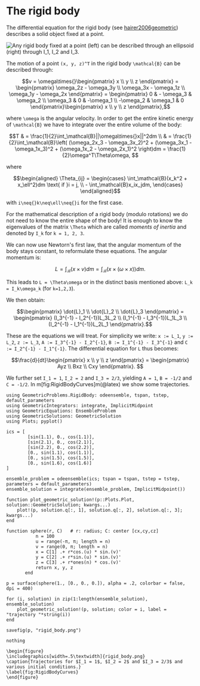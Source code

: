 # The rigid body

The differential equation for the rigid body (see [hairer2006geometric](@cite)) describes a solid object fixed at a point.

![Any rigid body fixed at a point (left) can be described through an ellipsoid (right) through ``I_1``, ``I_2`` and ``I_3``.](tikz/ellipsoid.png)

The motion of a point ``(x, y, z)^T`` in the rigid body ``\mathcal{B}`` can be described through: 

```math
v = \omega\times{}\begin{pmatrix} x \\ y \\ z \end{pmatrix} = \begin{pmatrix} \omega_2z - \omega_3y \\ \omega_3x - \omega_1z \\ \omega_1y - \omega_2x \end{pmatrix} = \begin{pmatrix} 0 & - \omega_3 & \omega_2 \\ \omega_3 & 0 & -\omega_1 \\ -\omega_2 & \omega_1 & 0 \end{pmatrix}\begin{pmatrix} x \\ y \\ z \end{pmatrix},
```

where ``\omega`` is the angular velocity. In order to get the entire kinetic energy of ``\mathcal{B}`` we have to integrate over the entire volume of the body:

```math
T   & = \frac{1}{2}\int_\mathcal{B}||\omega\times{}x||^2dm \\
    & = \frac{1}{2}\int_\mathcal{B}\left( (\omega_2x_3 - \omega_3x_2)^2 + (\omega_3x_1 - \omega_1x_3)^2 + (\omega_1x_2 - \omega_2x_1)^2 \right)dm = \frac{1}{2}\omega^T\Theta\omega,        
```

where 

```math
\begin{aligned}
    \Theta_{ij} = \begin{cases} \int_\mathcal{B}(x_k^2 + x_\ell^2)dm \text{ if }i = j, \\  
                             -  \int_\mathcal{B}x_ix_jdm, \end{cases}
\end{aligned}
```

with ``i\neq{}k\neq\ell\neq{}i`` for the first case.

For the mathematical description of a rigid body (modulo rotations) we do not need to know the entire shape of the body! It is enough to know the eigenvalues of the matrix ``\Theta`` which are called *moments of inertia* and denoted by ``I_k`` for ``k = 1, 2, 3``.

We can now use Newtorn's first law, that the angular momentum of the body stays constant, to reformulate these equations. The angular momentum is: 

```math 
L = \int_\mathcal{B}(x\times{}v)dm = \int_\mathcal{B}\left(x \times (\omega \times x)\right)dm.
```

This leads to ``L = \Theta\omega`` or in the distinct basis mentioned above: ``L_k = I_k\omega_k`` (for ``k=1,2,3``). 

We then obtain: 

```math
\begin{pmatrix} \dot{L}_1 \\ \dot{L}_2 \\ \dot{L}_3 \end{pmatrix} = \begin{pmatrix} (I_3^{-1} - I_2^{-1})L_3L_2 
\\ (I_1^{-1} - I_3^{-1})L_1L_3 \\ (I_2^{-1} - I_1^{-1})L_2L_1 \end{pmatrix}.
```

These are the equations we will treat. For simplicity we write: ``x := L_1``, ``y := L_2``, ``z := L_3``, ``A := I_3^{-1} - I_2^{-1}``, ``B := I_1^{-1} - I_3^{-1}`` and ``C := I_2^{-1} - I_1^{-1}``. The differential equation for ``L`` thus becomes: 

```math
\frac{d}{dt}\begin{pmatrix} x \\  y \\ z  \end{pmatrix}  = \begin{pmatrix} Ayz \\ Bxz \\ Cxy \end{pmatrix}. 
```

We further set ``I_1 = 1``, ``I_2 = 2`` and ``I_3 = 2/3``, yielding ``A = 1``, ``B = -1/2`` and ``C = -1/2``. In m[fig:RigidBodyCurves]m(@latex) we show some trajectories.

```@eval 
using GeometricProblems.RigidBody: odeensemble, tspan, tstep, default_parameters
using GeometricIntegrators: integrate, ImplicitMidpoint
using GeometricEquations: EnsembleProblem
using GeometricSolutions: GeometricSolution
using Plots; pyplot()

ics = [
        [sin(1.1), 0., cos(1.1)],
        [sin(2.1), 0., cos(2.1)],
        [sin(2.2), 0., cos(2.2)],
        [0., sin(1.1), cos(1.1)],
        [0., sin(1.5), cos(1.5)], 
        [0., sin(1.6), cos(1.6)]
]

ensemble_problem = odeensemble(ics; tspan = tspan, tstep = tstep, parameters = default_parameters)
ensemble_solution = integrate(ensemble_problem, ImplicitMidpoint())

function plot_geometric_solution!(p::Plots.Plot, solution::GeometricSolution; kwargs...)
    plot!(p, solution.q[:, 1], solution.q[:, 2], solution.q[:, 3]; kwargs...)
end

function sphere(r, C)   # r: radius; C: center [cx,cy,cz]
           n = 100
           u = range(-π, π; length = n)
           v = range(0, π; length = n)
           x = C[1] .+ r*cos.(u) * sin.(v)'
           y = C[2] .+ r*sin.(u) * sin.(v)'
           z = C[3] .+ r*ones(n) * cos.(v)'
           return x, y, z
       end

p = surface(sphere(1., [0., 0., 0.]), alpha = .2, colorbar = false, dpi = 400)

for (i, solution) in zip(1:length(ensemble_solution), ensemble_solution)
    plot_geometric_solution!(p, solution; color = i, label = "trajectory "*string(i))
end

savefig(p, "rigid_body.png")

nothing
```

```@raw latex
\begin{figure}
\includegraphics[width=.5\textwidth]{rigid_body.png}
\caption{Trajectories for $I_1 = 1$, $I_2 = 2$ and $I_3 = 2/3$ and various initial conditions.}
\label{fig:RigidBodyCurves}
\end{figure}
```